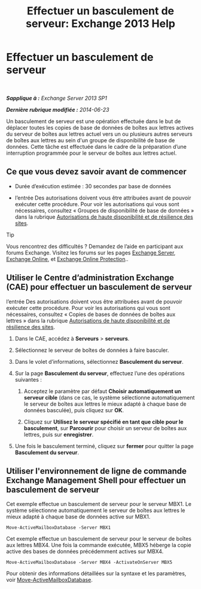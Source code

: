 ﻿---
title: 'Effectuer un basculement de serveur: Exchange 2013 Help'
TOCTitle: Effectuer un basculement de serveur
ms:assetid: ffcefd56-b0a0-4229-9011-fff4197b7c74
ms:mtpsurl: https://technet.microsoft.com/fr-fr/library/Dd298187(v=EXCHG.150)
ms:contentKeyID: 62523889
ms.date: 05/23/2018
mtps_version: v=EXCHG.150
ms.translationtype: MT
---

# Effectuer un basculement de serveur

 

_**Sapplique à :** Exchange Server 2013 SP1_

_**Dernière rubrique modifiée :** 2014-06-23_

Un basculement de serveur est une opération effectuée dans le but de déplacer toutes les copies de base de données de boîtes aux lettres actives du serveur de boîtes aux lettres actuel vers un ou plusieurs autres serveurs de boîtes aux lettres au sein d'un groupe de disponibilité de base de données. Cette tâche est effectuée dans le cadre de la préparation d’une interruption programmée pour le serveur de boîtes aux lettres actuel.

## Ce que vous devez savoir avant de commencer

  - Durée d’exécution estimée : 30 secondes par base de données

  - l’entrée Des autorisations doivent vous être attribuées avant de pouvoir exécuter cette procédure. Pour voir les autorisations qui vous sont nécessaires, consultez « Groupes de disponibilité de base de données » dans la rubrique [Autorisations de haute disponibilité et de résilience des sites](high-availability-and-site-resilience-permissions-exchange-2013-help.md).

> [!TIP]
> Vous rencontrez des difficultés ? Demandez de l’aide en participant aux forums Exchange. Visitez les forums sur les pages <a href="https://go.microsoft.com/fwlink/p/?linkid=60612">Exchange Server</a>, <a href="https://go.microsoft.com/fwlink/p/?linkid=267542">Exchange Online</a>, et <a href="https://go.microsoft.com/fwlink/p/?linkid=285351">Exchange Online Protection</a>..


## Utiliser le Centre d’administration Exchange (CAE) pour effectuer un basculement de serveur

l’entrée Des autorisations doivent vous être attribuées avant de pouvoir exécuter cette procédure. Pour voir les autorisations qui vous sont nécessaires, consultez « Copies de bases de données de boîtes aux lettres » dans la rubrique [Autorisations de haute disponibilité et de résilience des sites](high-availability-and-site-resilience-permissions-exchange-2013-help.md).

1.  Dans le CAE, accédez à **Serveurs** \> **serveurs**.

2.  Sélectionnez le serveur de boîtes de données à faire basculer.

3.  Dans le volet d’informations, sélectionnez **Basculement du serveur**.

4.  Sur la page **Basculement du serveur**, effectuez l’une des opérations suivantes :
    
    1.  Acceptez le paramètre par défaut **Choisir automatiquement un serveur cible** (dans ce cas, le système sélectionne automatiquement le serveur de boîtes aux lettres le mieux adapté à chaque base de données basculée), puis cliquez sur **OK**.
    
    2.  Cliquez sur **Utilisez le serveur spécifié en tant que cible pour le basculement**, sur **Parcourir** pour choisir un serveur de boîtes aux lettres, puis sur **enregistrer**.

5.  Une fois le basculement terminé, cliquez sur **fermer** pour quitter la page **Basculement du serveur**.

## Utiliser l'environnement de ligne de commande Exchange Management Shell pour effectuer un basculement de serveur

Cet exemple effectue un basculement de serveur pour le serveur MBX1. Le système sélectionne automatiquement le serveur de boîtes aux lettres le mieux adapté à chaque base de données active sur MBX1.

    Move-ActiveMailboxDatabase -Server MBX1

Cet exemple effectue un basculement de serveur pour le serveur de boîtes aux lettres MBX4. Une fois la commande exécutée, MBX5 héberge la copie active des bases de données précédemment actives sur MBX4.

    Move-ActiveMailboxDatabase -Server MBX4 -ActivateOnServer MBX5

Pour obtenir des informations détaillées sur la syntaxe et les paramètres, voir [Move-ActiveMailboxDatabase](https://technet.microsoft.com/fr-fr/library/dd298068\(v=exchg.150\)).

